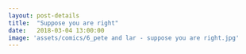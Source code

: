 ```yaml
---
layout: post-details
title:  "Suppose you are right"
date:   2018-03-04 13:00:00
image: 'assets/comics/6_pete and lar - suppose you are right.jpg'
---
```

